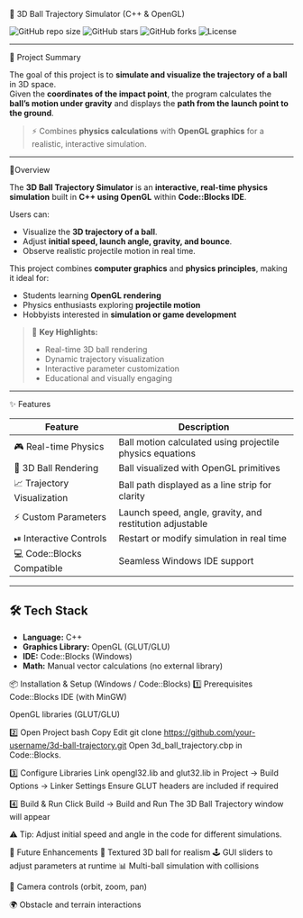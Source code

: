 🏀 3D Ball Trajectory Simulator (C++ & OpenGL)

![GitHub repo size](https://img.shields.io/github/repo-size/your-username/3d-ball-trajectory)
![GitHub stars](https://img.shields.io/github/stars/your-username/3d-ball-trajectory?style=social)
![GitHub forks](https://img.shields.io/github/forks/your-username/3d-ball-trajectory?style=social)
![License](https://img.shields.io/github/license/your-username/3d-ball-trajectory)

---

📄 Project Summary

The goal of this project is to **simulate and visualize the trajectory of a ball** in 3D space.  
Given the **coordinates of the impact point**, the program calculates the **ball’s motion under gravity** and displays the **path from the launch point to the ground**.  

> ⚡ Combines **physics calculations** with **OpenGL graphics** for a realistic, interactive simulation.

---

🚀Overview

The **3D Ball Trajectory Simulator** is an **interactive, real-time physics simulation** built in **C++ using OpenGL** within **Code::Blocks IDE**.  

Users can:  
- Visualize the **3D trajectory of a ball**.  
- Adjust **initial speed, launch angle, gravity, and bounce**.  
- Observe realistic projectile motion in real time.  

This project combines **computer graphics** and **physics principles**, making it ideal for:  
- Students learning **OpenGL rendering**  
- Physics enthusiasts exploring **projectile motion**  
- Hobbyists interested in **simulation or game development**  

> 🎯 **Key Highlights:**  
> - Real-time 3D ball rendering  
> - Dynamic trajectory visualization  
> - Interactive parameter customization  
> - Educational and visually engaging

---

✨ Features

| Feature | Description |
|---------|-------------|
| 🎮 Real-time Physics | Ball motion calculated using projectile physics equations |
| 🏀 3D Ball Rendering | Ball visualized with OpenGL primitives |
| 📈 Trajectory Visualization | Ball path displayed as a line strip for clarity |
| ⚡ Custom Parameters | Launch speed, angle, gravity, and restitution adjustable |
| ⏯ Interactive Controls | Restart or modify simulation in real time |
| 💻 Code::Blocks Compatible | Seamless Windows IDE support |

---

## 🛠 Tech Stack

- **Language:** C++  
- **Graphics Library:** OpenGL (GLUT/GLU)  
- **IDE:** Code::Blocks (Windows)  
- **Math:** Manual vector calculations (no external library)  


📦 Installation & Setup (Windows / Code::Blocks)
1️⃣ Prerequisites
Code::Blocks IDE (with MinGW)

OpenGL libraries (GLUT/GLU)

2️⃣ Open Project
bash
Copy
Edit
git clone https://github.com/your-username/3d-ball-trajectory.git
Open 3d_ball_trajectory.cbp in Code::Blocks.

3️⃣ Configure Libraries
Link opengl32.lib and glut32.lib in Project → Build Options → Linker Settings
Ensure GLUT headers are included if required

4️⃣ Build & Run
Click Build → Build and Run
The 3D Ball Trajectory window will appear

⚠️ Tip: Adjust initial speed and angle in the code for different simulations.


🔬 Future Enhancements
🌈 Textured 3D ball for realism
🕹 GUI sliders to adjust parameters at runtime
📊 Multi-ball simulation with collisions

🎥 Camera controls (orbit, zoom, pan)

🌍 Obstacle and terrain interactions
